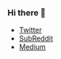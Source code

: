 ### Hi there 👋

* [Twitter](https://twitter.com/burpOverflow)
* [SubReddit](https://www.reddit.com/r/burpOverflow/)
* [Medium](https://burpoverflow.medium.com/)

<!--
**burpOverflow/burpOverflow** is a ✨ _special_ ✨ repository because its `README.md` (this file) appears on your GitHub profile.

Here are some ideas to get you started:

- 🔭 I’m currently working on ...
- 🌱 I’m currently learning ...
- 👯 I’m looking to collaborate on ...
- 🤔 I’m looking for help with ...
- 💬 Ask me about ...
- 📫 How to reach me: ...
- 😄 Pronouns: ...
- ⚡ Fun fact: ...
-->
